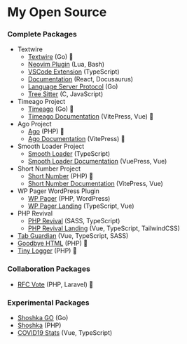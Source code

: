 # My Open Source

### Complete Packages
- Textwire
  - [Textwire](https://github.com/textwire/textwire) (Go) 🐳
  - [Neovim Plugin](https://github.com/textwire/textwire.nvim) (Lua, Bash)
  - [VSCode Extension](https://github.com/textwire/vscode-textwire) (TypeScript)
  - [Documentation](https://github.com/textwire/textwire.github.io) (React, Docusaurus)
  - [Language Server Protocol](https://github.com/textwire/lsp) (Go)
  - [Tree Sitter](https://github.com/textwire/tree-sitter-textwire) (C, JavaScript)
- Timeago Project
  - [Timeago](https://github.com/SerhiiCho/timeago) (Go) 🐳
  - [Timeago Documentation](https://github.com/time-ago/time-ago.github.io) (VitePress, Vue) 🐳
- Ago Project
  - [Ago](https://github.com/php-ago/ago) (PHP) 🐳
  - [Ago Documentation](https://github.com/php-ago/php-ago.github.io) (VitePress) 🐳
- Smooth Loader Project
  - [Smooth Loader](https://github.com/smooth-loader/smooth-loader) (TypeScript)
  - [Smooth Loader Documentation](https://github.com/smooth-loader/smooth-loader.github.io) (VuePress, Vue)
- Short Number Project
  - [Short Number](https://github.com/short-number/short-number) (PHP) 🐳
  - [Short Number Documentation](https://github.com/short-number/short-number.github.io) (VitePress, Vue)
- WP Pager WordPress Plugin
  - [WP Pager](https://github.com/wp-pager/wp-pager) (PHP, WordPress)
  - [WP Pager Landing](https://github.com/wp-pager/wp-pager.github.io) (TypeScript, Vue)
- PHP Revival
  - [PHP Revival](https://github.com/php-revival/php-revival) (SASS, TypeScript)
  - [PHP Revival Landing](https://github.com/php-revival/php-revival.github.io) (Vue, TypeScript, TailwindCSS)
- [Tab Guardian](https://github.com/tab-guardian/tab-guardian) (Vue, TypeScript, SASS)
- [Goodbye HTML](https://github.com/goodbye-html/goodbye-html) (PHP) 🐳
- [Tiny Logger](https://github.com/tiny-logger/tiny-logger) (PHP) 🐳

### Collaboration Packages
- [RFC Vote](https://github.com/brendt/rfc-vote) (PHP, Laravel) 🐳

### Experimental Packages
- [Shoshka GO](https://github.com/SerhiiCho/shoshka-go) (Go)
- [Shoshka](https://github.com/SerhiiCho/shoshka) (PHP)
- [COVID19 Stats](https://github.com/SerhiiCho/covid19-stats) (Vue, TypeScript)
